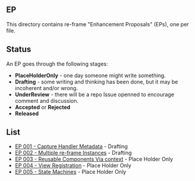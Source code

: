 ## EP

This directory contains re-frame "Enhancement Proposals" (EPs), one per file.

## Status

An EP goes through the following stages:
  - **PlaceHolderOnly** - one day someone might write something.  
  - **Drafting** - some writing and thinking has been done, but it may be incoherent and/or wrong.
  - **UnderReview** - there will be a repo Issue openned to encourage comment and discussion.
  - **Accepted** or **Rejected**
  - **Released**
 

## List 

  - [EP 001 - Capture Handler Metadata](001-CaptureHandlerMetadata.md) - Drafting
  - [EP 002 - Multiple re-frame Instances](002-ReframeInstances.md) - Drafting
  - [EP 003 - Reusable Components Via context](003-ReusableComponents.md) - Place Holder Only
  - [EP 004 - View Registration](004-ViewRegistration.md) - Place Holder Only
  - [EP 005 - State Machines](005-StateMachines.md) - Place Holder Only
  
